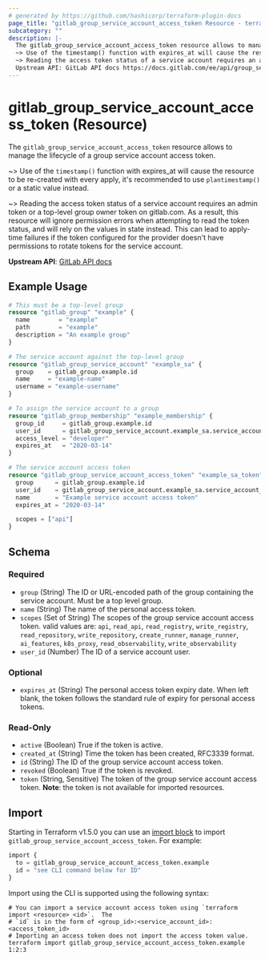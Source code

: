 ```yaml
---
# generated by https://github.com/hashicorp/terraform-plugin-docs
page_title: "gitlab_group_service_account_access_token Resource - terraform-provider-gitlab"
subcategory: ""
description: |-
  The gitlab_group_service_account_access_token resource allows to manage the lifecycle of a group service account access token.
  ~> Use of the timestamp() function with expires_at will cause the resource to be re-created with every apply, it's recommended to use plantimestamp() or a static value instead.
  ~> Reading the access token status of a service account requires an admin token or a top-level group owner token on gitlab.com. As a result, this resource will ignore permission errors when attempting to read the token status, and will rely on the values in state instead. This can lead to apply-time failures if the token configured for the provider doesn't have permissions to rotate tokens for the service account.
  Upstream API: GitLab API docs https://docs.gitlab.com/ee/api/group_service_accounts.html#create-a-personal-access-token-for-a-service-account-user
---
```


# gitlab_group_service_account_access_token (Resource)

The `gitlab_group_service_account_access_token` resource allows to manage the lifecycle of a group service account access token.

~> Use of the `timestamp()` function with expires_at will cause the resource to be re-created with every apply, it's recommended to use `plantimestamp()` or a static value instead.

~> Reading the access token status of a service account requires an admin token or a top-level group owner token on gitlab.com. As a result, this resource will ignore permission errors when attempting to read the token status, and will rely on the values in state instead. This can lead to apply-time failures if the token configured for the provider doesn't have permissions to rotate tokens for the service account.

**Upstream API**: [GitLab API docs](https://docs.gitlab.com/ee/api/group_service_accounts.html#create-a-personal-access-token-for-a-service-account-user)

## Example Usage

```terraform
# This must be a top-level group
resource "gitlab_group" "example" {
  name        = "example"
  path        = "example"
  description = "An example group"
}

# The service account against the top-level group
resource "gitlab_group_service_account" "example_sa" {
  group    = gitlab_group.example.id
  name     = "example-name"
  username = "example-username"
}

# To assign the service account to a group
resource "gitlab_group_membership" "example_membership" {
  group_id     = gitlab_group.example.id
  user_id      = gitlab_group_service_account.example_sa.service_account_id
  access_level = "developer"
  expires_at   = "2020-03-14"
}

# The service account access token
resource "gitlab_group_service_account_access_token" "example_sa_token" {
  group      = gitlab_group.example.id
  user_id    = gitlab_group_service_account.example_sa.service_account_id
  name       = "Example service account access token"
  expires_at = "2020-03-14"

  scopes = ["api"]
}
```

<!-- schema generated by tfplugindocs -->
## Schema

### Required

- `group` (String) The ID or URL-encoded path of the group containing the service account. Must be a top level group.
- `name` (String) The name of the personal access token.
- `scopes` (Set of String) The scopes of the group service account access token. valid values are: `api`, `read_api`, `read_registry`, `write_registry`, `read_repository`, `write_repository`, `create_runner`, `manage_runner`, `ai_features`, `k8s_proxy`, `read_observability`, `write_observability`
- `user_id` (Number) The ID of a service account user.

### Optional

- `expires_at` (String) The personal access token expiry date. When left blank, the token follows the standard rule of expiry for personal access tokens.

### Read-Only

- `active` (Boolean) True if the token is active.
- `created_at` (String) Time the token has been created, RFC3339 format.
- `id` (String) The ID of the group service account access token.
- `revoked` (Boolean) True if the token is revoked.
- `token` (String, Sensitive) The token of the group service account access token. **Note**: the token is not available for imported resources.

## Import

Starting in Terraform v1.5.0 you can use an [import block](https://developer.hashicorp.com/terraform/language/import) to import `gitlab_group_service_account_access_token`. For example:
```terraform
import {
  to = gitlab_group_service_account_access_token.example
  id = "see CLI command below for ID"
}
```

Import using the CLI is supported using the following syntax:

```shell
# You can import a service account access token using `terraform import <resource> <id>`.  The
# `id` is in the form of <group_id>:<service_account_id>:<access_token_id>
# Importing an access token does not import the access token value.
terraform import gitlab_group_service_account_access_token.example 1:2:3
```
